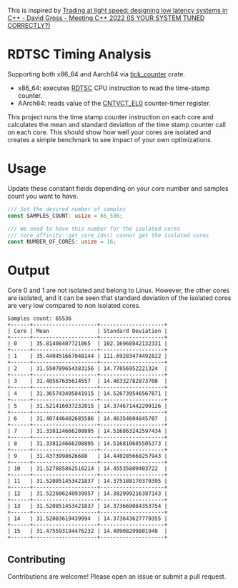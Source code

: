 This is inspired
by [Trading at light speed: designing low latency systems in C++ - David Gross - Meeting C++ 2022 (IS YOUR SYSTEM TUNED CORRECTLY?)](https://www.youtube.com/watch?v=8uAW5FQtcvE&t=2820s)

# RDTSC Timing Analysis

Supporting both x86_64 and Aarch64 via [tick_counter](https://github.com/sheroz/tick_counter) crate.

- x86_64:
  executes [RDTSC](https://www.intel.com/content/dam/www/public/us/en/documents/white-papers/ia-32-ia-64-benchmark-code-execution-paper.pdf)
  CPU instruction to read the time-stamp counter.
- AArch64: reads value of
  the [CNTVCT_EL0](https://developer.arm.com/documentation/ddi0595/2021-12/AArch64-Registers/CNTVCT-EL0--Counter-timer-Virtual-Count-register)
  counter-timer register.

This project runs the time stamp counter instruction on each core and calculates the mean and standard deviation of the
time stamp counter
call on each core. This should show how well your cores are isolated and creates a simple benchmark to see impact of
your own optimizations.

# Usage

Update these constant fields depending on your core number and samples count you want to have.

```rust
/// Set the desired number of samples
const SAMPLES_COUNT: usize = 65_536;

/// We need to have this number for the isolated cores
/// core_affinity::get_core_ids() cannot get the isolated cores
const NUMBER_OF_CORES: usize = 16;
```

# Output

Core 0 and 1 are not isolated and belong to Linux. However, the other cores are isolated, and it can be seen that
standard
deviation of the isolated cores are very low compared to non isolated cores.

```aiignore
Samples count: 65536
+------+--------------------+--------------------+
| Core | Mean               | Standard Deviation |
+------+--------------------+--------------------+
| 0    | 35.81408407721065  | 102.16968842132331 |
+------+--------------------+--------------------+
| 1    | 35.440451667048144 | 111.69283474492822 |
+------+--------------------+--------------------+
| 2    | 31.550789654383156 | 14.77056952221324  |
+------+--------------------+--------------------+
| 3    | 31.40567635614557  | 14.46332782873708  |
+------+--------------------+--------------------+
| 4    | 31.365743495841915 | 14.526739546567871 |
+------+--------------------+--------------------+
| 5    | 31.521416037232015 | 14.374671442299126 |
+------+--------------------+--------------------+
| 6    | 31.407446402685586 | 14.46354604845707  |
+------+--------------------+--------------------+
| 7    | 31.338124666208895 | 14.516863242597434 |
+------+--------------------+--------------------+
| 8    | 31.338124666208895 | 14.516810685505373 |
+------+--------------------+--------------------+
| 9    | 31.4373998626688   | 14.440285668257943 |
+------+--------------------+--------------------+
| 10   | 31.527885862516214 | 14.45535809403722  |
+------+--------------------+--------------------+
| 11   | 31.520851453421837 | 14.375188170370395 |
+------+--------------------+--------------------+
| 12   | 31.522606240939957 | 14.382999216387143 |
+------+--------------------+--------------------+
| 13   | 31.520851453421837 | 14.373669084353754 |
+------+--------------------+--------------------+
| 14   | 31.52083619439994  | 14.373643627779355 |
+------+--------------------+--------------------+
| 15   | 31.475593194476232 | 14.40908299801948  |
+------+--------------------+--------------------+
```

## Contributing

Contributions are welcome! Please open an issue or submit a pull request.
